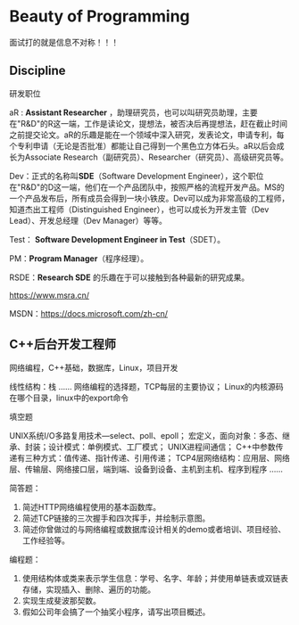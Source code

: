 # Beauty of Programming

面试打的就是信息不对称！！！

## Discipline

研发职位

aR : **Assistant Researcher** ，助理研究员，也可以叫研究员助理，主要在"R&D"的R这一端，工作是读论文，提想法，被否决后再提想法，赶在截止时间之前提交论文。aR的乐趣是能在一个领域中深入研究，发表论文，申请专利，每个专利申请（无论是否批准）都能让自己得到一个黑色立方体石头。aR以后会成长为Associate Research（副研究员）、Researcher（研究员）、高级研究员等。

Dev：正式的名称叫**SDE**（Software Development Engineer），这个职位在"R&D"的D这一端，他们在一个产品团队中，按照严格的流程开发产品。MS的一个产品发布后，所有成员会得到一块小铁皮。Dev可以成为非常高级的工程师，知道杰出工程师（Distinguished Engineer），也可以成长为开发主管（Dev Lead）、开发总经理（Dev Manager）等等。

Test： **Software Development Engineer in Test**（SDET）。

PM：**Program Manager**（程序经理）。

RSDE：**Research SDE** 的乐趣在于可以接触到各种最新的研究成果。

https://www.msra.cn/

MSDN：https://docs.microsoft.com/zh-cn/

## C++后台开发工程师

网络编程，C++基础，数据库，Linux，项目开发

线性结构：栈
……
网络编程的选择题，TCP每层的主要协议；
Linux的内核源码在哪个目录，linux中的export命令

填空题

UNIX系统I/O多路复用技术—select、poll、epoll；
宏定义，面向对象：多态、继承、封装；设计模式：单例模式、工厂模式；
UNIX进程间通信；
C++中参数传递有三种方式：值传递、指针传递、引用传递；
TCP4层网络结构：应用层、网络层、传输层、网络接口层，端到端、设备到设备、主机到主机、程序到程序
……

简答题：
1. 简述HTTP网络编程使用的基本函数库。
2. 简述TCP链接的三次握手和四次挥手，并绘制示意图。
3. 简述你曾做过的与网络编程或数据库设计相关的demo或者培训、项目经验、工作经验等。

编程题：
1. 使用结构体或类来表示学生信息：学号、名字、年龄；并使用单链表或双链表存储，实现插入、删除、遍历的功能。
2. 实现生成斐波那契数。
3. 假如公司年会搞了一个抽奖小程序，请写出项目概述。

